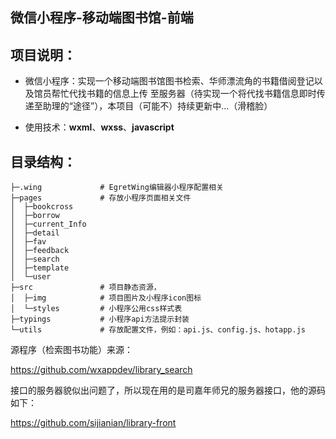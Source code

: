 ## 微信小程序-移动端图书馆-前端
## 项目说明：

- 微信小程序：实现一个移动端图书馆图书检索、华师漂流角的书籍借阅登记以及馆员帮忙代找书籍的信息上传 至服务器（待实现一个将代找书籍信息即时传递至助理的“途径”），本项目（可能不）持续更新中...（滑稽脸）

- 使用技术：**wxml**、**wxss**、**javascript**


## 目录结构：
    ├─.wing             # EgretWing编辑器小程序配置相关
    ├─pages             # 存放小程序页面相关文件
    │  ├─bookcross  
    │  ├─borrow  
    │  ├─current_Info  
    │  ├─detail  
    │  ├─fav  
    │  ├─feedback  
    │  ├─search  
    │  ├─template  
    │  └─user  
    ├─src               # 项目静态资源，
    │  ├─img            # 项目图片及小程序icon图标
    │  └─styles         # 小程序公用css样式表
    ├─typings           # 小程序api方法提示封装
    └─utils             # 存放配置文件，例如：api.js、config.js、hotapp.js 

源程序（检索图书功能）来源：

https://github.com/wxappdev/library_search

接口的服务器貌似出问题了，所以现在用的是司嘉年师兄的服务器接口，他的源码如下：

https://github.com/sijianian/library-front